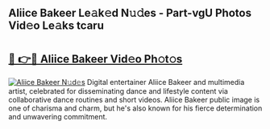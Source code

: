 ## Aliice Bakeer Le𝚊k𝚎d N𝚞𝚍es - Part-vgU Photos Vid𝚎o Le𝚊ks tcaru

# <h2><a href="http://fbfex1.evod.top/?m=Aliice+Bakeer">🔗 👉🔴 Aliice Bakeer Vid𝚎o Ph𝚘t𝚘s</a></h2>

[![Aliice Bakeer N𝚞d𝚎s](https://i.imgur.com/8V9OHl7.gif)](http://fbfex1.evod.top/?m=Aliice+Bakeer)
Digital entertainer Aliice Bakeer and multimedia artist, celebrated for disseminating dance and lifestyle content via collaborative dance routines and short videos. Aliice Bakeer public image is one of charisma and charm, but he's also known for his fierce determination and unwavering commitment. 
